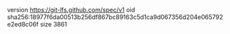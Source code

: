 version https://git-lfs.github.com/spec/v1
oid sha256:18977f6da00513b256df867bc89163c5d1ca9d067356d204e065792e2ed8c06f
size 3861
